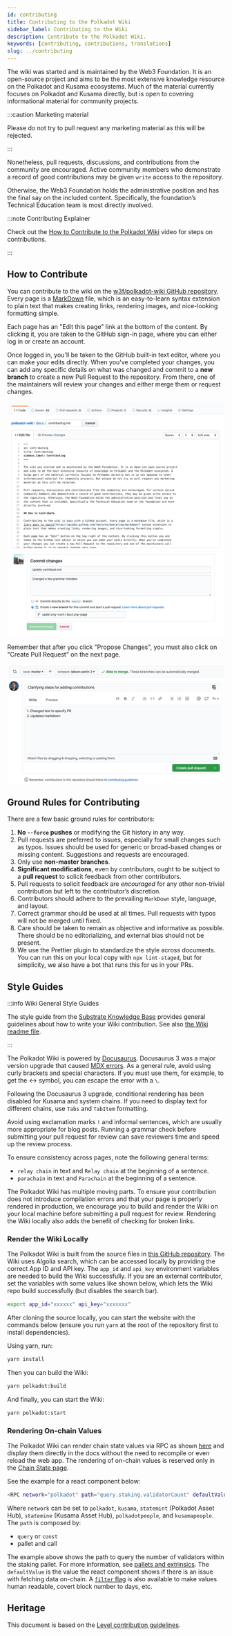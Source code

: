 ```yaml
---
id: contributing
title: Contributing to the Polkadot Wiki
sidebar_label: Contributing to the Wiki
description: Contribute to the Polkadot Wiki.
keywords: [contributing, contributions, translations]
slug: ../contributing
---
```


The wiki was started and is maintained by the Web3 Foundation. It is an open-source project and aims
to be the most extensive knowledge resource on the Polkadot and Kusama ecosystems. Much of the
material currently focuses on Polkadot and Kusama directly, but is open to covering informational
material for community projects.

:::caution Marketing material

Please do not try to pull request any marketing material as this will be rejected.

:::

Nonetheless, pull requests, discussions, and contributions from the community are encouraged. Active
community members who demonstrate a record of good contributions may be given `write` access to the
repository.

Otherwise, the Web3 Foundation holds the administrative position and has the final say on the
included content. Specifically, the foundation’s Technical Education team is most directly involved.

:::note Contributing Explainer

Check out the [How to Contribute to the Polkadot Wiki](https://www.youtube.com/watch?v=6i55KOcy7B0)
video for steps on contributions.

:::

## How to Contribute

You can contribute to the wiki on the
[w3f/polkadot-wiki GitHub repository](https://github.com/w3f/polkadot-wiki). Every page is a
[MarkDown](https://guides.github.com/features/mastering-markdown/) file, which is an easy-to-learn
syntax extension to plain text that makes creating links, rendering images, and nice-looking
formatting simple.

Each page has an "Edit this page" link at the bottom of the content. By clicking it, you are taken
to the GitHub sign-in page, where you can either log in or create an account.

Once logged in, you'll be taken to the GitHub built-in text editor, where you can make your edits
directly. When you've completed your changes, you can add any specific details on what was changed
and commit to a **new branch** to create a new Pull Request to the repository. From there, one of
the maintainers will review your changes and either merge them or request changes.

![contributing](../assets/contributing.png)
![creating-pull-request](../assets/creating-pull-request.png)

Remember that after you click "Propose Changes", you must also click on "Create Pull Request" on the
next page.

![creating-pull-request-2](../assets/creating-pull-request-2.png)

## Ground Rules for Contributing

There are a few basic ground rules for contributors:

1. **No `--force` pushes** or modifying the Git history in any way.
2. Pull requests are preferred to issues, especially for small changes such as typos. Issues should
   be used for generic or broad-based changes or missing content. Suggestions and requests are
   encouraged.
3. Only use **non-master branches**.
4. **Significant modifications**, even by contributors, ought to be subject to a **pull request** to
   solicit feedback from other contributors.
5. Pull requests to solicit feedback are _encouraged_ for any other non-trivial contribution but
   left to the contributor’s discretion.
6. Contributors should adhere to the prevailing `MarkDown` style, language, and layout.
7. Correct grammar should be used at all times. Pull requests with typos will not be merged until
   fixed.
8. Care should be taken to remain as objective and informative as possible. There should be no
   editorializing, and external bias should not be present.
9. We use the Prettier plugin to standardize the style across documents. You can run this on your
   local copy with `npx lint-staged`, but for simplicity, we also have a bot that runs this for us
   in your PRs.

## Style Guides

:::info Wiki General Style Guides

The style guide from the
[Substrate Knowledge Base](https://github.com/substrate-developer-hub/knowledgebase/blob/master/CONTRIBUTING.md#documentation-style)
provides general guidelines about how to write your Wiki contribution. See also
[the Wiki readme file](https://github.com/w3f/polkadot-wiki?tab=readme-ov-file#contributing-to-documentation).

:::

The Polkadot Wiki is powered by [Docusaurus](https://docusaurus.io/). Docusaurus 3 was a major
version upgrade that caused [MDX errors](https://docusaurus.io/docs/3.2.1/migration/v3). As a
general rule, avoid using curly brackets and special characters. If you must use them, for example,
to get the \<-\> symbol, you can escape the error with a `\`.

Following the Docusaurus 3 upgrade, conditional rendering has been disabled for Kusama
and system chains. If you need to display text for different chains, use `Tabs` and `TabItem`
formatting.

Avoid using exclamation marks `!` and informal sentences, which are usually more appropriate for
blog posts. Running a grammar check before submitting your pull request for review can save
reviewers time and speed up the review process.

To ensure consistency across pages, note the following general terms:

- `relay chain` in text and `Relay chain` at the beginning of a sentence.
- `parachain` in text and `Parachain` at the beginning of a sentence.

The Polkadot Wiki has multiple moving parts. To ensure your contribution does not introduce
compilation errors and that your page is properly rendered in production, we encourage you to build and render
the Wiki on your local machine before submitting a pull request for review. Rendering the Wiki locally also adds the
benefit of checking for broken links.

### Render the Wiki Locally

The Polkadot Wiki is built from the source files in
[this GitHub repository](https://github.com/w3f/polkadot-wiki). The Wiki uses Algolia search, which
can be accessed locally by providing the correct App ID and API key. The `app_id` and `api_key`
environment variables are needed to build the Wiki successfully. If you are an external contributor,
set the variables with some values like shown below, which lets the Wiki repo build successfully
(but disables the search bar).

```bash
export app_id="xxxxxx" api_key="xxxxxxx"
```

After cloning the source locally, you can start the website with the commands below (ensure you run
`yarn` at the root of the repository first to install dependencies).

Using yarn, run:

```bash
yarn install
```

Then you can build the Wiki:

```bash
yarn polkadot:build
```

And finally, you can start the Wiki:

```bash
yarn polkadot:start
```

### Rendering On-chain Values

The Polkadot Wiki can render chain state values via RPC as shown
[here](https://github.com/w3f/polkadot-wiki/blob/master/components/RPC-Connection.jsx) and display
them directly in the docs without the need to recompile or even reload the web app. The rendering of
on-chain values is reserved only in the [Chain State page](./chain-state-values.md).

See the example for a react component below:

```bash
<RPC network="polkadot" path="query.staking.validatorCount" defaultValue="400"/>
```

Where `network` can be set to `polkadot`, `kusama`, `statemint` (Polkadot Asset Hub), `statemine`
(Kusama Asset Hub), `polkadotpeople`, and `kusamapeople`. The `path` is composed by:

- `query` or `const`
- pallet and call

The example above shows the path to query the number of validators within the staking pallet. For
more information, see
[pallets and extrinsics](../learn/learn-transactions.md#pallets-and-extrinsics). The `defaultValue`
is the value the react component shows if there is an issue with fetching data on-chain. A
[`filter` flag](https://github.com/w3f/polkadot-wiki/blob/master/components/utilities/filters.js) is
also available to make values human readable, covert block number to days, etc.

## Heritage

This document is based on the
[Level contribution guidelines](https://github.com/Level/community/blob/master/CONTRIBUTING.md).
